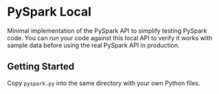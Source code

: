 # PySpark Local

Minimal implementation of the PySpark API to simplify testing PySpark code. You can run your code against this local API to verify it works with sample data before using the real PySpark API in production.

## Getting Started

Copy `pyspark.py` into the same directory with your own Python files. 

